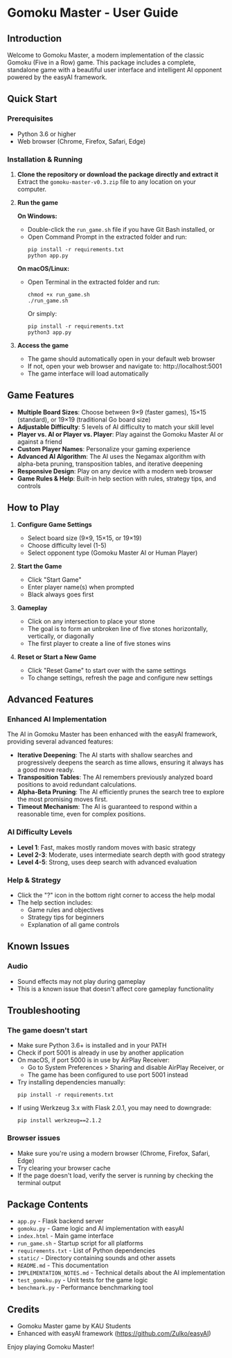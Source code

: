 # Gomoku Master - User Guide

## Introduction

Welcome to Gomoku Master, a modern implementation of the classic Gomoku (Five in a Row) game. This package includes a complete, standalone game with a beautiful user interface and intelligent AI opponent powered by the easyAI framework.

## Quick Start

### Prerequisites
- Python 3.6 or higher
- Web browser (Chrome, Firefox, Safari, Edge)

### Installation & Running

1. **Clone the repository or download the package directly and extract it**
   Extract the `gomoku-master-v0.3.zip` file to any location on your computer.

2. **Run the game**
   
   **On Windows:**
   - Double-click the `run_game.sh` file if you have Git Bash installed, or
   - Open Command Prompt in the extracted folder and run:
     ```
     pip install -r requirements.txt
     python app.py
     ```

   **On macOS/Linux:**
   - Open Terminal in the extracted folder and run:
     ```
     chmod +x run_game.sh
     ./run_game.sh
     ```
     
     Or simply:
     ```
     pip install -r requirements.txt
     python3 app.py
     ```

3. **Access the game**
   - The game should automatically open in your default web browser
   - If not, open your web browser and navigate to: http://localhost:5001
   - The game interface will load automatically

## Game Features

- **Multiple Board Sizes**: Choose between 9×9 (faster games), 15×15 (standard), or 19×19 (traditional Go board size)
- **Adjustable Difficulty**: 5 levels of AI difficulty to match your skill level
- **Player vs. AI or Player vs. Player**: Play against the Gomoku Master AI or against a friend
- **Custom Player Names**: Personalize your gaming experience
- **Advanced AI Algorithm**: The AI uses the Negamax algorithm with alpha-beta pruning, transposition tables, and iterative deepening
- **Responsive Design**: Play on any device with a modern web browser
- **Game Rules & Help**: Built-in help section with rules, strategy tips, and controls

## How to Play

1. **Configure Game Settings**
   - Select board size (9×9, 15×15, or 19×19)
   - Choose difficulty level (1-5)
   - Select opponent type (Gomoku Master AI or Human Player)

2. **Start the Game**
   - Click "Start Game"
   - Enter player name(s) when prompted
   - Black always goes first

3. **Gameplay**
   - Click on any intersection to place your stone
   - The goal is to form an unbroken line of five stones horizontally, vertically, or diagonally
   - The first player to create a line of five stones wins

4. **Reset or Start a New Game**
   - Click "Reset Game" to start over with the same settings
   - To change settings, refresh the page and configure new settings

## Advanced Features

### Enhanced AI Implementation

The AI in Gomoku Master has been enhanced with the easyAI framework, providing several advanced features:

- **Iterative Deepening**: The AI starts with shallow searches and progressively deepens the search as time allows, ensuring it always has a good move ready.
- **Transposition Tables**: The AI remembers previously analyzed board positions to avoid redundant calculations.
- **Alpha-Beta Pruning**: The AI efficiently prunes the search tree to explore the most promising moves first.
- **Timeout Mechanism**: The AI is guaranteed to respond within a reasonable time, even for complex positions.

### AI Difficulty Levels

- **Level 1**: Fast, makes mostly random moves with basic strategy
- **Level 2-3**: Moderate, uses intermediate search depth with good strategy
- **Level 4-5**: Strong, uses deep search with advanced evaluation

### Help & Strategy
- Click the "?" icon in the bottom right corner to access the help modal
- The help section includes:
  - Game rules and objectives
  - Strategy tips for beginners
  - Explanation of all game controls

## Known Issues

### Audio
- Sound effects may not play during gameplay
- This is a known issue that doesn't affect core gameplay functionality

## Troubleshooting

### The game doesn't start
- Make sure Python 3.6+ is installed and in your PATH
- Check if port 5001 is already in use by another application
- On macOS, if port 5000 is in use by AirPlay Receiver:
  - Go to System Preferences > Sharing and disable AirPlay Receiver, or
  - The game has been configured to use port 5001 instead
- Try installing dependencies manually:
  ```
  pip install -r requirements.txt
  ```
- If using Werkzeug 3.x with Flask 2.0.1, you may need to downgrade:
  ```
  pip install werkzeug==2.1.2
  ```

### Browser issues
- Make sure you're using a modern browser (Chrome, Firefox, Safari, Edge)
- Try clearing your browser cache
- If the page doesn't load, verify the server is running by checking the terminal output

## Package Contents

- `app.py` - Flask backend server
- `gomoku.py` - Game logic and AI implementation with easyAI
- `index.html` - Main game interface
- `run_game.sh` - Startup script for all platforms
- `requirements.txt` - List of Python dependencies
- `static/` - Directory containing sounds and other assets
- `README.md` - This documentation
- `IMPLEMENTATION_NOTES.md` - Technical details about the AI implementation
- `test_gomoku.py` - Unit tests for the game logic
- `benchmark.py` - Performance benchmarking tool

## Credits

- Gomoku Master game by KAU Students
- Enhanced with easyAI framework (https://github.com/Zulko/easyAI)

Enjoy playing Gomoku Master!

